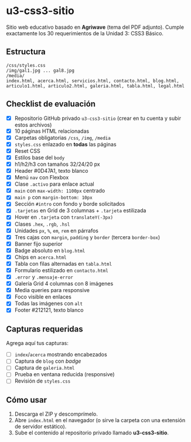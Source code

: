 
# u3-css3-sitio

Sitio web educativo basado en **Agriwave** (tema del PDF adjunto). Cumple exactamente los 30 requerimientos de la Unidad 3: CSS3 Básico.

## Estructura
```
/css/styles.css
/img/gal1.jpg ... gal8.jpg
/media/
index.html, acerca.html, servicios.html, contacto.html, blog.html, articulo1.html, articulo2.html, galeria.html, tabla.html, legal.html
```

## Checklist de evaluación
- [x] Repositorio GitHub privado `u3-css3-sitio` (crear en tu cuenta y subir estos archivos)
- [x] 10 páginas HTML relacionadas
- [x] Carpetas obligatorias `/css`, `/img`, `/media`
- [x] `styles.css` enlazado en **todas** las páginas
- [x] Reset CSS
- [x] Estilos base del `body`
- [x] h1/h2/h3 con tamaños 32/24/20 px
- [x] Header #0D47A1, texto blanco
- [x] Menú `nav` con Flexbox
- [x] Clase `.activo` para enlace actual
- [x] `main` con `max-width: 1100px` centrado
- [x] `main p` con `margin-bottom: 10px`
- [x] Sección `#intro` con fondo y borde solicitados
- [x] `.tarjetas` en Grid de 3 columnas + `.tarjeta` estilizada
- [x] Hover en `.tarjeta` con `translateY(-3px)`
- [x] Clases `.hex`, `.rgb`, `.hsl`
- [x] Unidades `px`, `%`, `em`, `rem` en párrafos
- [x] Tres cajas con `margin`, `padding` y `border` (tercera `border-box`)
- [x] Banner fijo superior
- [x] Badge absoluto en `blog.html`
- [x] Chips en `acerca.html`
- [x] Tabla con filas alternadas en `tabla.html`
- [x] Formulario estilizado en `contacto.html`
- [x] `.error` y `.mensaje-error`
- [x] Galería Grid 4 columnas con 8 imágenes
- [x] Media queries para responsive
- [x] Foco visible en enlaces
- [x] Todas las imágenes con `alt`
- [x] Footer #212121, texto blanco

## Capturas requeridas
Agrega aquí tus capturas:
- [ ] `index`/`acerca` mostrando encabezados
- [ ] Captura de `blog` con *badge*
- [ ] Captura de `galeria.html`
- [ ] Prueba en ventana reducida (responsive)
- [ ] Revisión de `styles.css`

## Cómo usar
1. Descarga el ZIP y descomprímelo.
2. Abre `index.html` en el navegador (o sirve la carpeta con una extensión de servidor estático).
3. Sube el contenido al repositorio privado llamado **u3-css3-sitio**.
